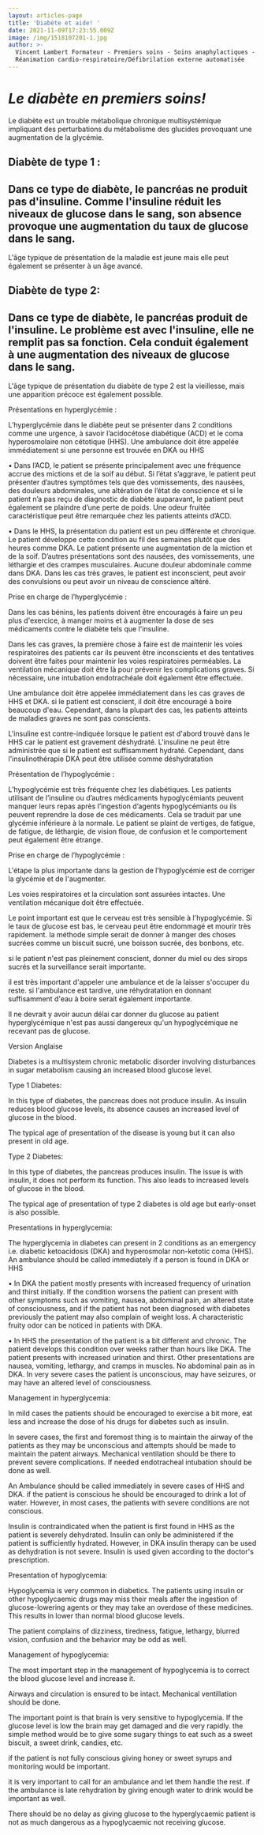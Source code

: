 ```yaml
---
layout: articles-page
title: 'Diabète et aide! '
date: 2021-11-09T17:23:55.009Z
image: /img/1518107201-1.jpg
author: >-
  Vincent Lambert Formateur - Premiers soins - Soins anaphylactiques -
  Réanimation cardio-respiratoire/Défibrilation externe automatisée
---
```

# _**Le diabète en premiers soins!**_

 

Le diabète est un trouble métabolique chronique multisystémique impliquant des perturbations du métabolisme des glucides provoquant une augmentation de la glycémie. 

## Diabète de type 1 :

## Dans ce type de diabète, le pancréas ne produit pas d'insuline. Comme l'insuline réduit les niveaux de glucose dans le sang, son absence provoque une augmentation du taux de glucose dans le sang.

L'âge typique de présentation de la maladie est jeune mais elle peut également se présenter à un âge avancé.

## Diabète de type 2:

## Dans ce type de diabète, le pancréas produit de l'insuline. Le problème est avec l'insuline, elle ne remplit pas sa fonction. Cela conduit également à une augmentation des niveaux de glucose dans le sang.

L'âge typique de présentation du diabète de type 2 est la vieillesse, mais une apparition précoce est également possible.

Présentations en hyperglycémie : 

L’hyperglycémie dans le diabète peut se présenter dans 2 conditions comme une urgence, à savoir l’acidocétose diabétique (ACD) et le coma hyperosmolaire non cétotique (HHS). Une ambulance doit être appelée immédiatement si une personne est trouvée en DKA ou HHS 

• Dans l’ACD, le patient se présente principalement avec une fréquence accrue des mictions et de la soif au début. Si l’état s’aggrave, le patient peut présenter d’autres symptômes tels que des vomissements, des nausées, des douleurs abdominales, une altération de l’état de conscience et si le patient n’a pas reçu de diagnostic de diabète auparavant, le patient peut également se plaindre d’une perte de poids. Une odeur fruitée caractéristique peut être remarquée chez les patients atteints d’ACD.

• Dans le HHS, la présentation du patient est un peu différente et chronique. Le patient développe cette condition au fil des semaines plutôt que des heures comme DKA. Le patient présente une augmentation de la miction et de la soif. D’autres présentations sont des nausées, des vomissements, une léthargie et des crampes musculaires. Aucune douleur abdominale comme dans DKA. Dans les cas très graves, le patient est inconscient, peut avoir des convulsions ou peut avoir un niveau de conscience altéré. 

Prise en charge de l’hyperglycémie : 

Dans les cas bénins, les patients doivent être encouragés à faire un peu plus d'exercice, à manger moins et à augmenter la dose de ses médicaments contre le diabète tels que l'insuline.

Dans les cas graves, la première chose à faire est de maintenir les voies respiratoires des patients car ils peuvent être inconscients et des tentatives doivent être faites pour maintenir les voies respiratoires perméables. La ventilation mécanique doit être là pour prévenir les complications graves. Si nécessaire, une intubation endotrachéale doit également être effectuée.

Une ambulance doit être appelée immédiatement dans les cas graves de HHS et DKA. si le patient est conscient, il doit être encouragé à boire beaucoup d'eau. Cependant, dans la plupart des cas, les patients atteints de maladies graves ne sont pas conscients.

 L'insuline est contre-indiquée lorsque le patient est d'abord trouvé dans le HHS car le patient est gravement déshydraté. L'insuline ne peut être administrée que si le patient est suffisamment hydraté. Cependant, dans l'insulinothérapie DKA peut être utilisée comme déshydratation

Présentation de l’hypoglycémie : 

L’hypoglycémie est très fréquente chez les diabétiques. Les patients utilisant de l’insuline ou d’autres médicaments hypoglycémiants peuvent manquer leurs repas après l’ingestion d’agents hypoglycémiants ou ils peuvent reprendre la dose de ces médicaments. Cela se traduit par une glycémie inférieure à la normale. Le patient se plaint de vertiges, de fatigue, de fatigue, de léthargie, de vision floue, de confusion et le comportement peut également être étrange. 

Prise en charge de l’hypoglycémie :

L'étape la plus importante dans la gestion de l'hypoglycémie est de corriger la glycémie et de l'augmenter.

Les voies respiratoires et la circulation sont assurées intactes. Une ventilation mécanique doit être effectuée.

Le point important est que le cerveau est très sensible à l'hypoglycémie. Si le taux de glucose est bas, le cerveau peut être endommagé et mourir très rapidement. la méthode simple serait de donner à manger des choses sucrées comme un biscuit sucré, une boisson sucrée, des bonbons, etc.

si le patient n'est pas pleinement conscient, donner du miel ou des sirops sucrés et la surveillance serait importante.

il est très important d'appeler une ambulance et de la laisser s'occuper du reste. si l'ambulance est tardive, une réhydratation en donnant suffisamment d'eau à boire serait également importante.

Il ne devrait y avoir aucun délai car donner du glucose au patient hyperglycémique n'est pas aussi dangereux qu'un hypoglycémique ne recevant pas de glucose.

Version Anglaise

Diabetes is a multisystem chronic metabolic disorder involving disturbances in sugar metabolism causing an increased blood glucose level.

Type 1 Diabetes:

In this type of diabetes, the pancreas does not produce insulin. As insulin reduces blood glucose levels, its absence causes an increased level of glucose in the blood. 

The typical age of presentation of the disease is young but it can also present in old age.

Type 2 Diabetes:

In this type of diabetes, the pancreas produces insulin. The issue is with insulin, it does not perform its function. This also leads to increased levels of glucose in the blood.

The typical age of presentation of type 2 diabetes is old age but early-onset is also possible.

Presentations in hyperglycemia:

The hyperglycemia in diabetes can present in 2 conditions as an emergency i.e. diabetic ketoacidosis (DKA) and hyperosmolar non-ketotic coma (HHS). An ambulance should be called immediately if a person is found in DKA or HHS

•	In DKA the patient mostly presents with increased frequency of urination and thirst initially. If the condition worsens the patient can present with other symptoms such as vomiting, nausea, abdominal pain, an altered state of consciousness, and if the patient has not been diagnosed with diabetes previously the patient may also complain of weight loss. A characteristic fruity odor can be noticed in patients with DKA.

•	In HHS the presentation of the patient is a bit different and chronic. The patient develops this condition over weeks rather than hours like DKA. The patient presents with increased urination and thirst. Other presentations are nausea, vomiting, lethargy, and cramps in muscles. No abdominal pain as in DKA. In very severe cases the patient is unconscious, may have seizures, or may have an altered level of consciousness.

Management in hyperglycemia:

 In mild cases the patients should be encouraged to exercise a bit more, eat less and increase the dose of his drugs for diabetes such as insulin.

In severe cases, the first and foremost thing is to maintain the airway of the patients as they may be unconscious and attempts should be made to maintain the patent airways. Mechanical ventilation should be there to prevent severe complications. If needed endotracheal intubation should be done as well.

An Ambulance should be called immediately in severe cases of HHS and DKA. if the patient is conscious he should be encouraged to drink a lot of water. However, in most cases, the patients with severe conditions are not conscious.

 Insulin is contraindicated when the patient is first found in HHS as the patient is severely dehydrated. Insulin can only be administered if the patient is sufficiently hydrated. However, in DKA insulin therapy can be used as dehydration is not severe. Insulin is used given according to the doctor's prescription.

Presentation of hypoglycemia:

Hypoglycemia is very common in diabetics. The patients using insulin or other hypoglycaemic drugs may miss their meals after the ingestion of glucose-lowering agents or they may take an overdose of these medicines. This results in lower than normal blood glucose levels. 

The patient complains of dizziness, tiredness, fatigue, lethargy, blurred vision, confusion and the behavior may be odd as well.

Management of hypoglycemia:

The most important step in the management of hypoglycemia is to correct the blood glucose level and increase it.

Airways and circulation is ensured to be intact. Mechanical ventillation should be done.

The important point is that brain is very sensitive to hypoglycemia. If the glucose level is low the brain may get damaged and die very rapidly.  the simple method would be to give some sugary things to eat such as a sweet biscuit, a sweet drink, candies, etc.

if the patient is not fully conscious giving honey or sweet syrups and monitoring would be important. 

it is very important to call for an ambulance and let them handle the rest. if the ambulance is late rehydration by giving enough water to drink would be important as well.  

There should be no delay as giving glucose to the hyperglycaemic patient is not as much dangerous as a hypoglycaemic not receiving glucose.
